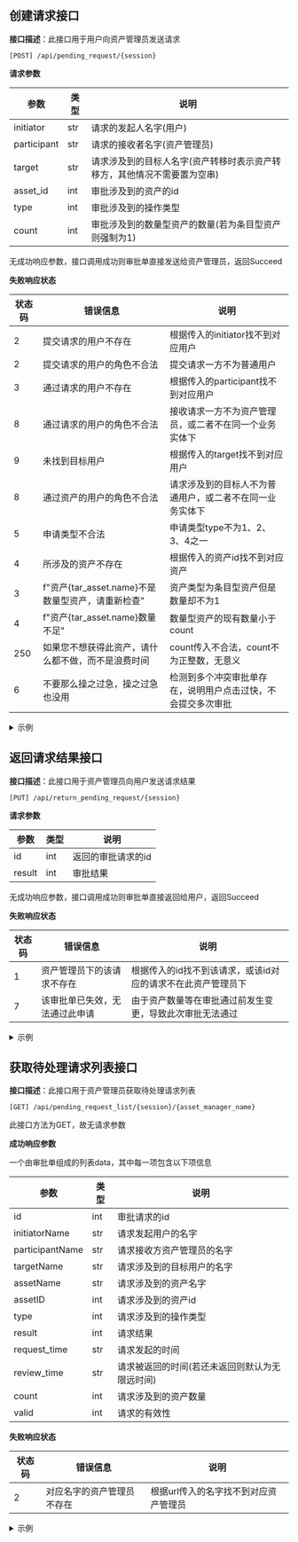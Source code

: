 ## 创建请求接口

**接口描述**：此接口用于用户向资产管理员发送请求

`[POST] /api/pending_request/{session}`

**请求参数**

| 参数        | 类型 | 说明                                                                     |
| ----------- | ---- | ------------------------------------------------------------------------ |
| initiator   | str  | 请求的发起人名字(用户)                                                   |
| participant | str  | 请求的接收者名字(资产管理员)                                             |
| target      | str  | 请求涉及到的目标人名字(资产转移时表示资产转移方，其他情况不需要置为空串) |
| asset_id    | int  | 审批涉及到的资产的id                                                     |
| type        | int  | 审批涉及到的操作类型                                                     |
| count       | int  | 审批涉及到的数量型资产的数量(若为条目型资产则强制为1)                    |

无成功响应参数，接口调用成功则审批单直接发送给资产管理员，返回Succeed

**失败响应状态**

| 状态码 | 错误信息                                           | 说明                                                         |
| ------ | -------------------------------------------------- | ------------------------------------------------------------ |
| 2      | 提交请求的用户不存在                               | 根据传入的initiator找不到对应用户                            |
| 2      | 提交请求的用户的角色不合法                         | 提交请求一方不为普通用户                                     |
| 3      | 通过请求的用户不存在                               | 根据传入的participant找不到对应用户                          |
| 8      | 通过请求的用户的角色不合法                         | 接收请求一方不为资产管理员，或二者不在同一个业务实体下       |
| 9      | 未找到目标用户                                     | 根据传入的target找不到对应用户                               |
| 8      | 通过资产的用户的角色不合法                         | 请求涉及到的目标人不为普通用户，或二者不在同一业务实体下     |
| 5      | 申请类型不合法                                     | 申请类型type不为1、2、3、4之一                               |
| 4      | 所涉及的资产不存在                                 | 根据传入的资产id找不到对应资产                               |
| 3      | f"资产{tar_asset.name}不是数量型资产，请重新检查"  | 资产类型为条目型资产但是数量却不为1                          |
| 4      | f"资产{tar_asset.name}数量不足"                    | 数量型资产的现有数量小于count                                |
| 250    | 如果您不想获得此资产，请什么都不做，而不是浪费时间 | count传入不合法，count不为正整数，无意义                     |
| 6      | 不要那么操之过急，操之过急也没用                   | 检测到多个冲突审批单存在，说明用户点击过快，不会提交多次审批 |


<details>
 <summary>示例</summary>
 <details>
  <summary>请求</summary>

```json
{
  "initiator":"sbsbsb",
  "participant":"114514",
  "target":"lyq",
  "asset_id":"1",
  "type":1,
  "count":1,
}
```

</details>
<details>
  <summary>响应</summary>

```json
{
  "code":0,
  "info":Succeed,
}
```


</details>

</details>

## 返回请求结果接口

**接口描述**：此接口用于资产管理员向用户发送请求结果

`[PUT] /api/return_pending_request/{session}`

**请求参数**

| 参数   | 类型 | 说明               |
| ------ | ---- | ------------------ |
| id     | int  | 返回的审批请求的id |
| result | int  | 审批结果           |

无成功响应参数，接口调用成功则审批单直接返回给用户，返回Succeed

**失败响应状态**

| 状态码 | 错误信息                       | 说明                                                         |
| ------ | ------------------------------ | ------------------------------------------------------------ |
| 1      | 资产管理员下的该请求不存在     | 根据传入的id找不到该请求，或该id对应的请求不在此资产管理员下 |
| 7      | 该审批单已失效，无法通过此申请 | 由于资产数量等在审批通过前发生变更，导致此次审批无法通过     |

<details>
 <summary>示例</summary>
 <details>
  <summary>请求</summary>

```json
{
  "id":1,
  "result":1,
}
```

</details>
<details>
  <summary>响应</summary>

```json
{
  "code":0,
  "info":Succeed,
}
```

</details>

</details>

## 获取待处理请求列表接口

**接口描述**：此接口用于资产管理员获取待处理请求列表

`[GET] /api/pending_request_list/{session}/{asset_manager_name}`

此接口方法为GET，故无请求参数

**成功响应参数**

一个由审批单组成的列表data，其中每一项包含以下项信息

| 参数            | 类型 | 说明                                           |
| --------------- | ---- | ---------------------------------------------- |
| id              | int  | 审批请求的id                                   |
| initiatorName   | str  | 请求发起用户的名字                             |
| participantName | str  | 请求接收方资产管理员的名字                     |
| targetName      | str  | 请求涉及到的目标用户的名字                     |
| assetName       | str  | 请求涉及到的资产名字                           |
| assetID         | int  | 请求涉及到的资产id                             |
| type            | int  | 请求涉及到的操作类型                           |
| result          | int  | 请求结果                                       |
| request_time    | str  | 请求发起的时间                                 |
| review_time     | str  | 请求被返回的时间(若还未返回则默认为无限远时间) |
| count           | int  | 请求涉及到的资产数量                           |
| valid           | int  | 请求的有效性                                   |

**失败响应状态**

| 状态码 | 错误信息                   | 说明                                  |
| ------ | -------------------------- | ------------------------------------- |
| 2      | 对应名字的资产管理员不存在 | 根据url传入的名字找不到对应资产管理员 |

<details>
 <summary>示例</summary>

响应

```json
{
 "code":0,
 "data":[
         {
          "id":1,
          "initiatorName":"liusn",
          "participantName":"xpy",
          "targetName":"",
          "assetName":"chairs",
          "assetID":23,
          "type":1,
          "result":0,
          "request_time":"2023-05-27 15:30:45",
          "review_time":"2023-05-27 15:32:45",
          "count":12,
          "valid":1,
         },
         {
          "id":2,
          "initiatorName":"liusn",
          "participantName":"xpy",
          "targetName":"",
          "assetName":"tables",
          "assetID":25,
          "type":2,
          "result":1,
          "request_time":"2023-05-26 15:30:45",
          "review_time":"2023-05-26 15:32:45",
          "count":15,
          "valid":1,
          },
        ]
}
```


</details>
